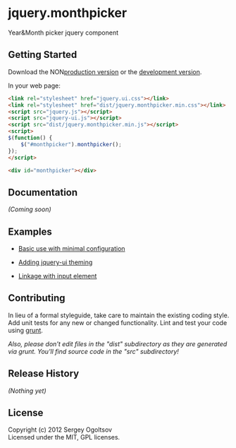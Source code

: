 # jquery.monthpicker

Year&Month picker jquery component

## Getting Started
Download the NON[production version][min] or the [development version][max].

[min]: https://raw.github.com/sogoltsov/jquery.monthpicker/master/dist/jquery.monthpicker.min.js
[max]: https://raw.github.com/sogoltsov/jquery.monthpicker/master/dist/jquery.monthpicker.js

In your web page:

```html
<link rel="stylesheet" href="jquery.ui.css"></link>
<link rel="stylesheet" href="dist/jquery.monthpicker.min.css"></link>
<script src="jquery.js"></script>
<script src="jquery-ui.js"></script>
<script src="dist/jquery.monthpicker.min.js"></script>
<script>
$(function() {
    $("#monthpicker").monthpicker();
});
</script>

<div id="monthpicker"></div>
```

## Documentation
_(Coming soon)_

## Examples
* [Basic use with minimal configuration](http://sogoltsov.github.com/jquery.monthpicker/mp.master/demos/default.html)

* [Adding jquery-ui theming](http://sogoltsov.github.com/jquery.monthpicker/mp.master/demos/theming.html)

* [Linkage with input element](http://sogoltsov.github.com/jquery.monthpicker/mp.master/demos/input.html)

## Contributing
In lieu of a formal styleguide, take care to maintain the existing coding style. Add unit tests for any new or changed functionality. Lint and test your code using [grunt](https://github.com/cowboy/grunt).

_Also, please don't edit files in the "dist" subdirectory as they are generated via grunt. You'll find source code in the "src" subdirectory!_

## Release History
_(Nothing yet)_

## License
Copyright (c) 2012 Sergey Ogoltsov  
Licensed under the MIT, GPL licenses.
